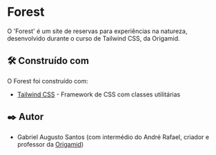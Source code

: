 # Forest
O 'Forest' é um site de reservas para experiências na natureza, desenvolvido durante o curso de Tailwind CSS, da Origamid.

## 🛠️ Construído com
O Forest foi construído com:
- [Tailwind CSS](https://tailwindcss.com/) - Framework de CSS com classes utilitárias

## ✒️ Autor
- Gabriel Augusto Santos (com intermédio do André Rafael, criador e professor da [Origamid](https://www.origamid.com/))